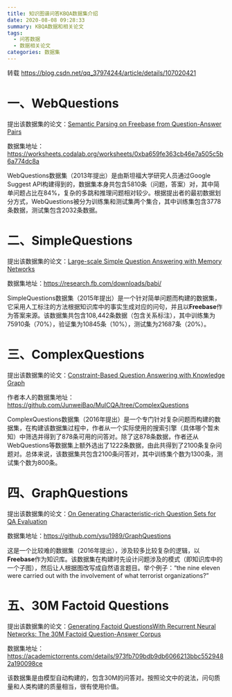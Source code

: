 ```yaml
---
title: 知识图谱问答KBQA数据集介绍
date: 2020-08-08 09:28:33
summary: KBQA数据和相关论文
tags:
  - 问答数据
  - 数据相关论文
categories: 数据集
---
```




转载 https://blog.csdn.net/qq_37974244/article/details/107020421

# 一、WebQuestions

提出该数据集的论文：[Semantic Parsing on Freebase from Question-Answer Pairs](https://www.aclweb.org/anthology/D13-1160/)

数据集地址：https://worksheets.codalab.org/worksheets/0xba659fe363cb46e7a505c5b6a774dc8a

WebQuestions数据集（2013年提出）是由斯坦福大学研究人员通过Google Suggest API构建得到的，数据集本身共包含5810条（问题，答案）对，其中简单问题占比在84%，复杂的多跳和推理问题相对较少。根据提出者的最初数据划分方式，WebQuestions被分为训练集和测试集两个集合，其中训练集包含3778条数据，测试集包含2032条数据。

# 二、SimpleQuestions

提出该数据集的论文：[Large-scale Simple Question Answering with Memory Networks](https://arxiv.org/pdf/1506.02075.pdf)

数据集地址：https://research.fb.com/downloads/babi/

SimpleQuestions数据集（2015年提出）是一个针对简单问题而构建的数据集，它采用人工标注的方法根据知识库中的事实生成对应的问句，并且以**Freebase**作为答案来源。该数据集共包含108,442条数据（包含关系标注），其中训练集为75910条（70%），验证集为10845条（10%），测试集为21687条（20%）。

# 三、ComplexQuestions

提出该数据集的论文：[Constraint-Based Question Answering with Knowledge Graph](https://www.aclweb.org/anthology/C16-1236/)

作者本人的数据集地址：https://github.com/JunweiBao/MulCQA/tree/ComplexQuestions

ComplexQuestions数据集（2016年提出）是一个专门针对复杂问题而构建的数据集，在构建该数据集过程中，作者从一个实际使用的搜索引擎（具体哪个暂未知）中筛选并得到了878条可用的问答对。除了这878条数据，作者还从WebQuestions等数据集上额外选出了1222条数据，由此共得到了2100条复杂问题对。总体来说，该数据集共包含2100条问答对，其中训练集个数为1300条，测试集个数为800条。

# 四、GraphQuestions

提出该数据集的论文：[On Generating Characteristic-rich Question Sets for QA Evaluation](https://www.aclweb.org/anthology/D16-1054/)

数据集地址：https://github.com/ysu1989/GraphQuestions

这是一个比较难的数据集（2016年提出），涉及较多比较复杂的逻辑，以**Freebase**作为知识库。该数据集在构建时先设计问题涉及的模式（即知识库中的一个子图），然后让人根据图改写成自然语言题目。举个例子：“the nine eleven were carried out with the involvement of what terrorist organizations?”

# 五、30M Factoid Questions

提出该数据集的论文：[Generating Factoid QuestionsWith Recurrent Neural Networks: The 30M Factoid Question-Answer Corpus](https://arxiv.org/pdf/1603.06807.pdf)

数据集地址：https://academictorrents.com/details/973fb709bdb9db6066213bbc5529482a190098ce

该数据集是由模型自动构建的，包含30M的问答对。按照论文中的说法，问句质量和人类构建的质量相当，很有使用价值。